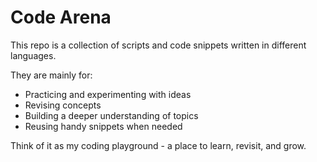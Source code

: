 # Code Arena

This repo is a collection of scripts and code snippets written in different languages.

They are mainly for:

- Practicing and experimenting with ideas
- Revising concepts
- Building a deeper understanding of topics
- Reusing handy snippets when needed

Think of it as my coding playground - a place to learn, revisit, and grow.
